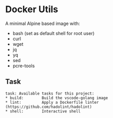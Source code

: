 # Docker Utils

A minimal Alpine based image with:

- bash (set as default shell for root user)
- curl
- wget
- jq
- yq
- sed
- pcre-tools

## Task

```
task: Available tasks for this project:
* build:        Build the vscode-golang image
* lint:         Apply a Dockerfile linter (https://github.com/hadolint/hadolint)
* shell:        Interactive shell
```
